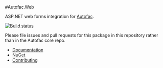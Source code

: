 #Autofac.Web

ASP.NET web forms integration for [Autofac](http://autofac.org).

[![Build status](https://ci.appveyor.com/api/projects/status/m440xdhvmm15iiw0?svg=true)](https://ci.appveyor.com/project/Autofac/autofac-web)

Please file issues and pull requests for this package in this repository rather than in the Autofac core repo.

- [Documentation](http://autofac.readthedocs.org/en/latest/integration/webforms.html)
- [NuGet](https://www.nuget.org/packages/Autofac.Web/)
- [Contributing](http://autofac.readthedocs.org/en/latest/contributors.html)